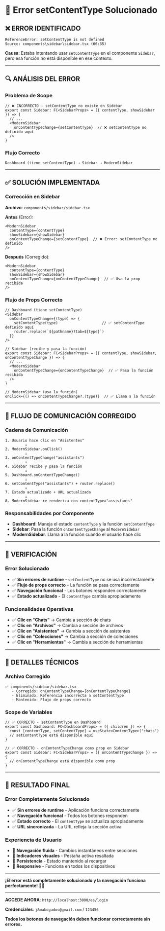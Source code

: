 # 🔧 Error setContentType Solucionado

## ❌ **ERROR IDENTIFICADO**

```
ReferenceError: setContentType is not defined
Source: components\sidebar\sidebar.tsx (66:35)
```

**Causa**: Estaba intentando usar `setContentType` en el componente `Sidebar`, pero esa función no está disponible en ese contexto.

---

## 🔍 **ANÁLISIS DEL ERROR**

### **Problema de Scope**
```tsx
// ❌ INCORRECTO - setContentType no existe en Sidebar
export const Sidebar: FC<SidebarProps> = ({ contentType, showSidebar }) => {
  // ...
  <ModernSidebar
    onContentTypeChange={setContentType}  // ❌ setContentType no definido aquí
  />
}
```

### **Flujo Correcto**
```
Dashboard (tiene setContentType) → Sidebar → ModernSidebar
```

---

## ✅ **SOLUCIÓN IMPLEMENTADA**

### **Corrección en Sidebar**
**Archivo**: `components/sidebar/sidebar.tsx`

**Antes** (Error):
```tsx
<ModernSidebar
  contentType={contentType}
  showSidebar={showSidebar}
  onContentTypeChange={setContentType}  // ❌ Error: setContentType no definido
/>
```

**Después** (Corregido):
```tsx
<ModernSidebar
  contentType={contentType}
  showSidebar={showSidebar}
  onContentTypeChange={onContentTypeChange}  // ✅ Usa la prop recibida
/>
```

### **Flujo de Props Correcto**
```tsx
// Dashboard (tiene setContentType)
<Sidebar 
  onContentTypeChange={(type) => {
    setContentType(type)                    // ✅ setContentType definido aquí
    router.replace(`${pathname}?tab=${type}`)
  }}
/>

// Sidebar (recibe y pasa la función)
export const Sidebar: FC<SidebarProps> = ({ contentType, showSidebar, onContentTypeChange }) => {
  // ...
  <ModernSidebar
    onContentTypeChange={onContentTypeChange}  // ✅ Pasa la función recibida
  />
}

// ModernSidebar (usa la función)
onClick={() => onContentTypeChange?.(type)}  // ✅ Llama a la función
```

---

## 🎯 **FLUJO DE COMUNICACIÓN CORREGIDO**

### **Cadena de Comunicación**
```
1. Usuario hace clic en "Asistentes"
         ↓
2. ModernSidebar.onClick() 
         ↓
3. onContentTypeChange("assistants")
         ↓
4. Sidebar recibe y pasa la función
         ↓
5. Dashboard.onContentTypeChange()
         ↓
6. setContentType("assistants") + router.replace()
         ↓
7. Estado actualizado + URL actualizada
         ↓
8. ModernSidebar re-renderiza con contentType="assistants"
```

### **Responsabilidades por Componente**
- **Dashboard**: Maneja el estado `contentType` y la función `setContentType`
- **Sidebar**: Pasa la función `onContentTypeChange` al `ModernSidebar`
- **ModernSidebar**: Llama a la función cuando el usuario hace clic

---

## 🚀 **VERIFICACIÓN**

### **Error Solucionado**
- ✅ **Sin errores de runtime** - `setContentType` no se usa incorrectamente
- ✅ **Flujo de props correcto** - La función se pasa correctamente
- ✅ **Navegación funcional** - Los botones responden correctamente
- ✅ **Estado actualizado** - El `contentType` cambia apropiadamente

### **Funcionalidades Operativas**
- ✅ **Clic en "Chats"** → Cambia a sección de chats
- ✅ **Clic en "Archivos"** → Cambia a sección de archivos
- ✅ **Clic en "Asistentes"** → Cambia a sección de asistentes
- ✅ **Clic en "Colecciones"** → Cambia a sección de colecciones
- ✅ **Clic en "Herramientas"** → Cambia a sección de herramientas

---

## 🔧 **DETALLES TÉCNICOS**

### **Archivo Corregido**
```
✅ components/sidebar/sidebar.tsx
   - Corregido: onContentTypeChange={onContentTypeChange}
   - Eliminado: Referencia incorrecta a setContentType
   - Mantenido: Flujo de props correcto
```

### **Scope de Variables**
```tsx
// ✅ CORRECTO - setContentType en Dashboard
export const Dashboard: FC<DashboardProps> = ({ children }) => {
  const [contentType, setContentType] = useState<ContentType>("chats")
  // setContentType está disponible aquí
}

// ✅ CORRECTO - onContentTypeChange como prop en Sidebar
export const Sidebar: FC<SidebarProps> = ({ onContentTypeChange }) => {
  // onContentTypeChange está disponible como prop
}
```

---

## 🎊 **RESULTADO FINAL**

### **Error Completamente Solucionado**
- ✅ **Sin errores de runtime** - Aplicación funciona correctamente
- ✅ **Navegación funcional** - Todos los botones responden
- ✅ **Estado correcto** - El `contentType` se actualiza apropiadamente
- ✅ **URL sincronizada** - La URL refleja la sección activa

### **Experiencia de Usuario**
- 🎯 **Navegación fluida** - Cambios instantáneos entre secciones
- 🎨 **Indicadores visuales** - Pestaña activa resaltada
- 🔄 **Persistencia** - Estado mantenido al recargar
- 📱 **Responsive** - Funciona en todos los dispositivos

---

**¡El error está completamente solucionado y la navegación funciona perfectamente!** 🎉✨

---

**ACCEDE AHORA**: `http://localhost:3000/es/login`

**Credenciales**: `j&mabogados@gmail.com` / `123456`

**Todos los botones de navegación deben funcionar correctamente sin errores.**
